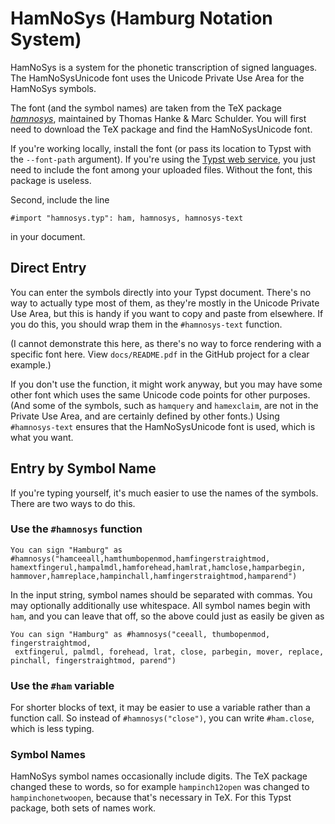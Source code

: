# HamNoSys (Hamburg Notation System)

HamNoSys is a system for the phonetic transcription of signed languages. The HamNoSysUnicode font uses the Unicode Private Use Area for the HamNoSys symbols.

The font (and the symbol names) are taken from the TeX package [_hamnosys_](https://ctan.org/pkg/hamnosys?lang=en), maintained by Thomas Hanke & Marc Schulder. You will first need to download the TeX package and find the HamNoSysUnicode font.

If you're working locally, install the font (or pass its location to Typst with the `--font-path` argument). If you're using the [Typst web service](https://typst.app), you just need to include the font among your uploaded files. Without the font, this package is useless.

Second, include the line

```Typst
#import "hamnosys.typ": ham, hamnosys, hamnosys-text
```

in your document.

## Direct Entry

You can enter the symbols directly into your Typst document. There's no way to actually type most of them, as they're mostly in the Unicode Private Use Area, but this is handy if you want to copy and paste from elsewhere. If you do this, you should wrap them in the `#hamnosys-text` function.

(I cannot demonstrate this here, as there's no way to force rendering with a specific font here. View `docs/README.pdf` in the GitHub project for a clear example.)

If you don't use the function, it might work anyway, but you may have some other font which uses the same Unicode code points for other purposes. (And some of the symbols, such as `hamquery` and `hamexclaim`, are not in the Private Use Area, and are certainly defined by other fonts.) Using `#hamnosys-text` ensures that the HamNoSysUnicode font is used, which is what you want.

## Entry by Symbol Name

If you're typing yourself, it's much easier to use the names of the symbols. There are two ways to do this.

### Use the `#hamnosys` function

```Typst
You can sign "Hamburg" as #hamnosys("hamceeall,hamthumbopenmod,hamfingerstraightmod,
hamextfingerul,hampalmdl,hamforehead,hamlrat,hamclose,hamparbegin,
hammover,hamreplace,hampinchall,hamfingerstraightmod,hamparend")
```

In the input string, symbol names should be separated with commas. You may optionally additionally use whitespace. All symbol names begin with `ham`, and you can leave that off, so the above could just as easily be given as

```Typst
You can sign "Hamburg" as #hamnosys("ceeall, thumbopenmod, fingerstraightmod,
 extfingerul, palmdl, forehead, lrat, close, parbegin, mover, replace, pinchall, fingerstraightmod, parend")
```

### Use the `#ham` variable

For shorter blocks of text, it may be easier to use a variable rather than a function call. So instead of `#hamnosys("close")`, you can write `#ham.close`, which is less typing.

### Symbol Names

HamNoSys symbol names occasionally include digits. The TeX package changed these to words, so for example `hampinch12open` was changed to `hampinchonetwoopen`, because that's necessary in TeX. For this Typst package, both sets of names work.

